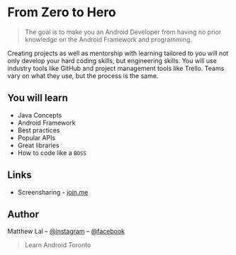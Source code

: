 # From Zero to Hero
> The goal is to make you an Android Developer from having no prior knowledge on the Android Framework and programming.

Creating projects as well as mentorship with learning tailored to you will not only develop your hard coding skills, but engineering skills. You will use industry tools like GitHub and project management tools like Trello. Teams vary on what they use, but the process is the same. 

## You will learn

* Java Concepts
* Android Framework
* Best practices
* Popular APIs
* Great libraries
* How to code like a `BOSS`

## Links
* Screensharing - [join.me](https://bit.ly/latscreenshare)
   
## Author

Matthew Lal – [@instagram](https://instagr.am/that.android.developer) – [@facebook](https://fb.me/that.android.developer)
> Learn Android Toronto
